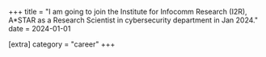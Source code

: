 +++
title = "I am going to join the Institute for Infocomm Research (I2R), A*STAR as a Research Scientist in cybersecurity department in Jan 2024."
date = 2024-01-01

[extra]
category = "career"
+++
